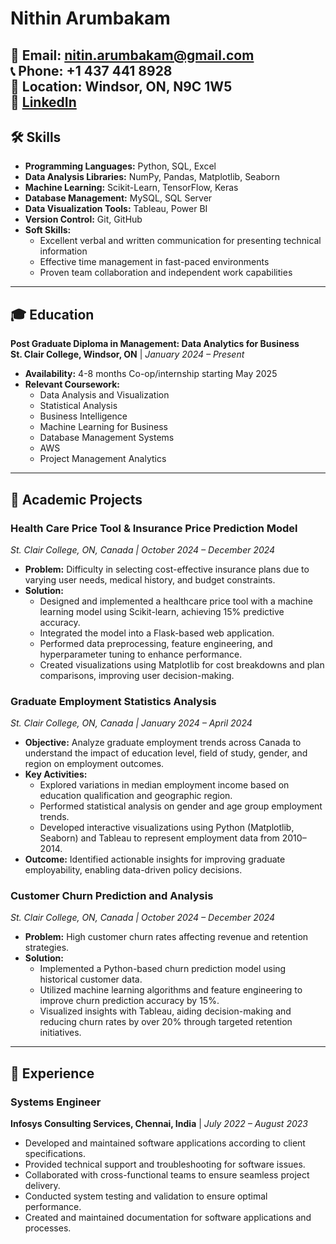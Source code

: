 # Nithin Arumbakam

📧 **Email:** nitin.arumbakam@gmail.com  
📞 **Phone:** +1 437 441 8928  
📍 **Location:** Windsor, ON, N9C 1W5  
🔗 [**LinkedIn**](www.linkedin.com/in/nithinarumbakam)
---

## 🛠 Skills

- **Programming Languages:** Python, SQL, Excel  
- **Data Analysis Libraries:** NumPy, Pandas, Matplotlib, Seaborn  
- **Machine Learning:** Scikit-Learn, TensorFlow, Keras  
- **Database Management:** MySQL, SQL Server  
- **Data Visualization Tools:** Tableau, Power BI  
- **Version Control:** Git, GitHub  
- **Soft Skills:**  
  - Excellent verbal and written communication for presenting technical information  
  - Effective time management in fast-paced environments  
  - Proven team collaboration and independent work capabilities  

---

## 🎓 Education

**Post Graduate Diploma in Management: Data Analytics for Business**  
**St. Clair College, Windsor, ON** | *January 2024 – Present*  
- **Availability:** 4-8 months Co-op/internship starting May 2025  
- **Relevant Coursework:**  
  - Data Analysis and Visualization  
  - Statistical Analysis  
  - Business Intelligence  
  - Machine Learning for Business  
  - Database Management Systems  
  - AWS  
  - Project Management Analytics  

---

## 📂 Academic Projects

### **Health Care Price Tool & Insurance Price Prediction Model**  
*St. Clair College, ON, Canada | October 2024 – December 2024*  
- **Problem:** Difficulty in selecting cost-effective insurance plans due to varying user needs, medical history, and budget constraints.  
- **Solution:**  
  - Designed and implemented a healthcare price tool with a machine learning model using Scikit-learn, achieving 15% predictive accuracy.  
  - Integrated the model into a Flask-based web application.  
  - Performed data preprocessing, feature engineering, and hyperparameter tuning to enhance performance.  
  - Created visualizations using Matplotlib for cost breakdowns and plan comparisons, improving user decision-making.

### **Graduate Employment Statistics Analysis**  
*St. Clair College, ON, Canada | January 2024 – April 2024*  
- **Objective:** Analyze graduate employment trends across Canada to understand the impact of education level, field of study, gender, and region on employment outcomes.  
- **Key Activities:**  
  - Explored variations in median employment income based on education qualification and geographic region.  
  - Performed statistical analysis on gender and age group employment trends.  
  - Developed interactive visualizations using Python (Matplotlib, Seaborn) and Tableau to represent employment data from 2010–2014.  
- **Outcome:** Identified actionable insights for improving graduate employability, enabling data-driven policy decisions.

### **Customer Churn Prediction and Analysis**  
*St. Clair College, ON, Canada | October 2024 – December 2024*  
- **Problem:** High customer churn rates affecting revenue and retention strategies.  
- **Solution:**  
  - Implemented a Python-based churn prediction model using historical customer data.  
  - Utilized machine learning algorithms and feature engineering to improve churn prediction accuracy by 15%.  
  - Visualized insights with Tableau, aiding decision-making and reducing churn rates by over 20% through targeted retention initiatives.  



---

## 💼 Experience

### **Systems Engineer**  
**Infosys Consulting Services, Chennai, India** | *July 2022 – August 2023*  
- Developed and maintained software applications according to client specifications.  
- Provided technical support and troubleshooting for software issues.  
- Collaborated with cross-functional teams to ensure seamless project delivery.  
- Conducted system testing and validation to ensure optimal performance.  
- Created and maintained documentation for software applications and processes.
